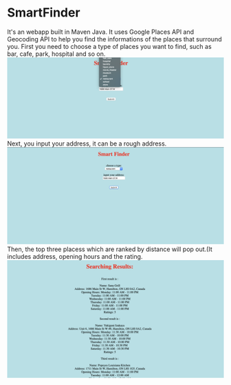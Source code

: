 # SmartFinder
It's an webapp built in Maven Java. It uses Google Places API and Geocoding API to help you find the informations of the places that surround you.
First you need to choose a type of places you want to find, such as bar, cafe, park, hospital and so on.
![](images/step1.png)
Next, you input your address, it can be a rough address. 
![](images/step2.png)
Then, the top three placess which are ranked by distance will pop out.(It includes address, opening hours and the rating.
![](images/step3.png)
